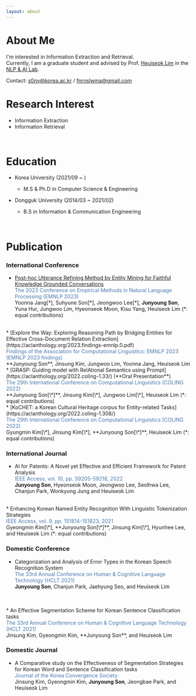 ```yaml
---
layout: about 
---
```

[//]: # (Please check my [CV]&#40;https://drive.google.com/file/d/1OIubJzknuk7bAkOjLuTYHHNBPVkzwjoe/view?usp=sharing&#41; and [Google Scholar]&#40;https://scholar.google.com/citations?user=ubIxtk8AAAAJ&hl=ko&#41;! )
# About Me
I'm interested in Information Extraction and Retrieval. <br /> Currently, I am a graduate student and advised by Prof. [Heuiseok Lim](https://scholar.google.co.kr/citations?user=HMTkz7oAAAAJ&hl=ko&oi=ao)  in the [NLP & AI Lab](http://nlp.korea.ac.kr/). 

Contact: s0ny@korea.ac.kr / fnrnslwma@gmail.com
<br/>
 

# Research Interest
* Information Extraction
* Information Retrieval
<br/>

# Education
* Korea University (2021/09 ~ )
  * M.S & Ph.D in Computer Science & Engineering

* Dongguk University (2014/03 ~ 2021/02)
  * B.S in Information & Communication Engineering
<br/>

# Publication

### International Conference
* [Post-hoc Utterance Refining Method by Entity Mining for Faithful Knowledge Grounded Conversations](https://aclanthology.org/2023.emnlp-main.295/) <br/> 
<span style="color:rgb(73, 120, 173)"> The 2023 Conference on Empirical Methods in Natural Language Processing (EMNLP 2023) </span> <br/> 
Yoonna Jang[\*], Suhyune Son[\*], Jeongwoo Lee[\*], **Junyoung Son**, Yuna Hur, Jungwoo Lim, Hyeonseok Moon, Kisu Yang, Heuiseok Lim (*: equal contributions)   
<br/> 
* [Explore the Way: Exploring Reasoning Path by Bridging Entities for Effective Cross-Document Relation Extraction](https://aclanthology.org/2023.findings-emnlp.0.pdf) <br/> 
<span style="color:rgb(73, 120, 173)"> Findings of the Association for Computational Linguistics: EMNLP 2023 (EMNLP 2023 findings) </span> <br/> 
**Junyoung Son**, Jinsung Kim, Jungwoo Lim, Yoonna Jang, Heuiseok Lim  
<br/> 
* [GRASP: Guiding model with RelAtional Semantics using Prompt](https://aclanthology.org/2022.coling-1.33/) (**Oral Presentation**) <br/> 
<span style="color:rgb(73, 120, 173)"> The 29th International Conference on Computational Linguistics (COLING 2022) </span> <br/> 
**Junyoung Son[\*]**, Jinsung Kim[\*], Jungwoo Lim[\*], Heuiseok Lim (*: equal contributions)   
<br/> 
* [KoCHET: a Korean Cultural Heritage corpus for Entity-related Tasks](https://aclanthology.org/2022.coling-1.308/) <br/> 
<span style="color:rgb(73, 120, 173)"> The 29th International Conference on Computational Linguistics (COLING 2022) </span> <br/> 
Gyungmin Kim[\*], Jinsung Kim[\*], **Junyoung Son[\*]**, Heuiseok Lim (*: equal contributions)
<br/>

### International Journal
* AI for Patents: A Novel yet Effective and Efficient Framework for Patent Analysis <br/> 
<span style="color:rgb(73, 120, 173)"> IEEE Access, vol. 10, pp. 59205-59218, 2022 </span> <br/> 
**Junyoung Son**, Hyeonseok Moon, Jeongwoo Lee, Seolhwa Lee, Chanjun Park, Wonkyung Jung and Heuiseok Lim   
<br/> 
* Enhancing Korean Named Entity Recognition With Linguistic Tokenization Strategies <br/> 
<span style="color:rgb(73, 120, 173)"> IEEE Access, vol. 9, pp. 151814-151823, 2021 </span> <br/> 
Gyeongmin Kim[\*], **Junyoung Son[\*]**, Jinsung Kim[\*], Hyunhee Lee, and Heuiseok Lim (*: equal contributions) 
<br/>

### Domestic Conference
* Categorization and Analysis of Error Types in the Korean Speech Recognition System <br/> 
<span style="color:rgb(73, 120, 173)"> The 33rd Annual Conference on Human & Cognitive Language Technology (HCLT 2021) </span> <br/>
**Junyoung Son**, Chanjun Park, Jaehyung Seo, and Heuiseok Lim 
<br/>
<br/>
* An Effective Segmentation Scheme for Korean Sentence Classification tasks <br/> 
<span style="color:rgb(73, 120, 173)"> The 33rd Annual Conference on Human & Cognitive Language Technology (HCLT 2021) </span> <br/>
Jinsung Kim, Gyeongmin Kim, **Junyoung Son**, and Heuiseok Lim
<br/>

### Domestic Journal
* A Comparative study on the Effectiveness of Segmentation Strategies for Korean Word and Sentence Classification tasks <br/> 
<span style="color:rgb(73, 120, 173)"> Journal of the Korea Convergence Society </span> <br/>
Jinsung Kim, Gyeongmin Kim, **Junyoung Son**, Jeongbae Park, and Heuiseok Lim